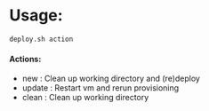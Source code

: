 # Usage:  
```lang=shell
deploy.sh action
```

#### Actions:  
* new : Clean up working directory and (re)deploy
* update : Restart vm and rerun provisioning
* clean : Clean up working directory
